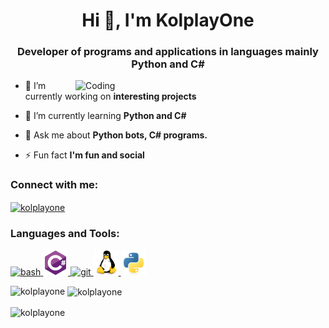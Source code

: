 <h1 align="center">Hi 👋, I'm KolplayOne</h1>
<h3 align="center">Developer of programs and applications in languages mainly Python and C#</h3>
<img align="right" alt="Coding" width="400" src="https://media.tenor.com/Gfm1uaH_0-cAAAAd/code-its-fun-its-fun.gif">


- 🔭 I’m currently working on **interesting projects**

- 🌱 I’m currently learning **Python and C#**

- 💬 Ask me about **Python bots, C# programs.**

- ⚡ Fun fact **I'm fun and social**

<h3 align="left">Connect with me:</h3>
<p align="left">
<a href="https://www.youtube.com/@kolplayone" target="blank"><img align="center" src="https://raw.githubusercontent.com/rahuldkjain/github-profile-readme-generator/master/src/images/icons/Social/youtube.svg" alt="kolplayone" height="30" width="40" /></a>
</p>

<h3 align="left">Languages and Tools:</h3>
<p align="left"> <a href="https://www.gnu.org/software/bash/" target="_blank" rel="noreferrer"> <img src="https://www.vectorlogo.zone/logos/gnu_bash/gnu_bash-icon.svg" alt="bash" width="40" height="40"/> </a> <a href="https://www.w3schools.com/cs/" target="_blank" rel="noreferrer"> <img src="https://raw.githubusercontent.com/devicons/devicon/master/icons/csharp/csharp-original.svg" alt="csharp" width="40" height="40"/> </a> <a href="https://git-scm.com/" target="_blank" rel="noreferrer"> <img src="https://www.vectorlogo.zone/logos/git-scm/git-scm-icon.svg" alt="git" width="40" height="40"/> </a> <a href="https://www.linux.org/" target="_blank" rel="noreferrer"> <img src="https://raw.githubusercontent.com/devicons/devicon/master/icons/linux/linux-original.svg" alt="linux" width="40" height="40"/> </a> <a href="https://www.python.org" target="_blank" rel="noreferrer"> <img src="https://raw.githubusercontent.com/devicons/devicon/master/icons/python/python-original.svg" alt="python" width="40" height="40"/> </a> </p>

<p><img align="left" src="https://github-readme-stats.vercel.app/api/top-langs?username=kolplayone&show_icons=true&theme=dark&locale=en&layout=compact" alt="kolplayone" /></p>

<p>&nbsp;<img align="center" src="https://github-readme-stats.vercel.app/api?username=kolplayone&show_icons=true&theme=dark&locale=en" alt="kolplayone" /></p>

<p><img align="center" src="https://github-readme-streak-stats.herokuapp.com/?user=kolplayone&theme=dark" alt="kolplayone" /></p>
